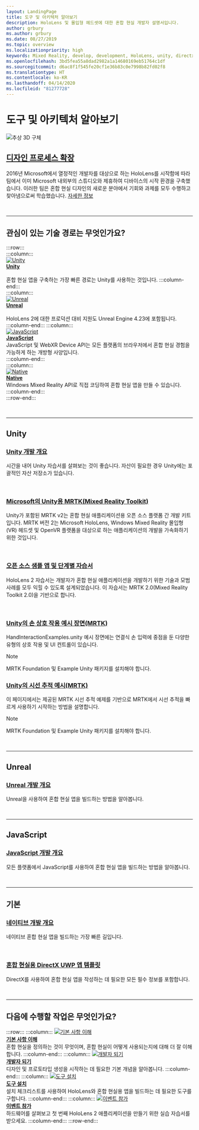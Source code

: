 ```yaml
---
layout: LandingPage
title: 도구 및 아키텍처 알아보기
description: HoloLens 및 몰입형 헤드셋에 대한 혼합 현실 개발자 설명서입니다.
author: grbury
ms.author: grbury
ms.date: 08/27/2019
ms.topic: overview
ms.localizationpriority: high
keywords: Mixed Reality, develop, development, HoloLens, unity, directx
ms.openlocfilehash: 3bd5fea55a8dad2982a1a14680169eb51764c1df
ms.sourcegitcommit: d6ac8f1f545fe20cf1e36b83c0e7998b82fd02f8
ms.translationtype: HT
ms.contentlocale: ko-KR
ms.lasthandoff: 04/14/2020
ms.locfileid: "81277728"
---
```

# <a name="learn-the-tools-and-architecture"></a>도구 및 아키텍처 알아보기

![추상 3D 구체](images/07_Development.png)

## <a name="expand-your-design-process"></a>[디자인 프로세스 확장](case-study-expanding-the-design-process-for-mixed-reality.md)

2016년 Microsoft에서 열정적인 개발자를 대상으로 하는 HoloLens를 시작함에 따라 팀에서 이미 Microsoft 내외부의 스튜디오와 제휴하여 디바이스의 시작 환경을 구축했습니다. 이러한 팀은 혼합 현실 디자인의 새로운 분야에서 기회와 과제를 모두 수행하고 찾아냄으로써 학습했습니다. [자세한 정보](case-study-expanding-the-design-process-for-mixed-reality.md)


<br>

---


## <a name="what-technology-path-are-you-interested-in"></a>관심이 있는 기술 경로는 무엇인가요? 


:::row:::   
    :::column:::    
       [![Unity](images/unity_logo.png)](development.md#unity)<br>
        **[Unity](development.md#unity)**<br>   
        혼합 현실 앱을 구축하는 가장 빠른 경로는 Unity를 사용하는 것입니다. 
    :::column-end:::    
    :::column:::    
        [![Unreal](images/Unreal_logo.png)](development.md#unreal)<br>
         **[Unreal](development.md#unreal)**<br>    
        HoloLens 2에 대한 프로덕션 대비 지원도 Unreal Engine 4.23에 포함됩니다.    
    :::column-end:::
    :::column:::    
        [![JavaScript](images/web-logo.png)](development.md#javascript)<br>
        **[JavaScript](development.md#javascript)**<br>
        JavaScript 및 WebXR Device API는 모든 플랫폼의 브라우저에서 혼합 현실 경험을 가능하게 하는 개방형 사양입니다.    
    :::column-end:::        
    :::column:::    
        [![Native](images/VisualStudio-small_logo.png)](development.md#native)<br>
        **[Native](development.md#native)**<br> 
        Windows Mixed Reality API로 직접 코딩하여 혼합 현실 앱을 만들 수 있습니다. 
    :::column-end:::    
:::row-end:::

<br>

---

## <a name="unity"></a>Unity


### <a name="unity-development-overview"></a>[Unity 개발 개요](unity-development-overview.md)
시간을 내어 Unity 자습서를 살펴보는 것이 좋습니다. 자산이 필요한 경우 Unity에는 포괄적인 자산 저장소가 있습니다. 

<br>

### <a name="microsofts-mixed-reality-toolkit-mrtk-for-unity"></a>[Microsoft의 Unity용 MRTK(Mixed Reality Toolkit)](mrtk-getting-started.md)
Unity가 포함된 MRTK v2는 혼합 현실 애플리케이션용 오픈 소스 플랫폼 간 개발 키트입니다. MRTK 버전 2는 Microsoft HoloLens, Windows Mixed Reality 몰입형(VR) 헤드셋 및 OpenVR 플랫폼을 대상으로 하는 애플리케이션의 개발을 가속화하기 위한 것입니다.

<br>

### <a name="open-source-sample-apps-and-step-by-step-tutorials"></a>[오픈 소스 샘플 앱 및 단계별 자습서](tutorials.md)
HoloLens 2 자습서는 개발자가 혼합 현실 애플리케이션을 개발하기 위한 기술과 모범 사례를 모두 익힐 수 있도록 설계되었습니다. 이 자습서는 MRTK 2.0(Mixed Reality Toolkit 2.0)을 기반으로 합니다.

<br>

### <a name="hand-interaction-examples-scene-mrtk-for-unity"></a>[Unity의 손 상호 작용 예시 장면(MRTK)](https://microsoft.github.io/MixedRealityToolkit-Unity/Documentation/GettingStartedWithTheMRTK.html#open-and-run-the-handinteractionexamples-scene-in-editor)
HandInteractionExamples.unity 예시 장면에는 연결식 손 입력에 중점을 둔 다양한 유형의 상호 작용 및 UI 컨트롤이 있습니다.
>[!NOTE]
>MRTK Foundation 및 Example Unity 패키지를 설치해야 합니다.

### <a name="eye-tracking-examples-mrtk-for-unity"></a>[Unity의 시선 추적 예시(MRTK)](https://microsoft.github.io/MixedRealityToolkit-Unity/Documentation/EyeTracking/EyeTracking_ExamplesOverview.html)
이 페이지에서는 제공된 MRTK 시선 추적 예제를 기반으로 MRTK에서 시선 추적을 빠르게 사용하기 시작하는 방법을 설명합니다.
>[!NOTE]
>MRTK Foundation 및 Example Unity 패키지를 설치해야 합니다.

<br>

---

## <a name="unreal"></a>Unreal

### <a name="unreal-development-overview"></a>[Unreal 개발 개요](unreal-development-overview.md)
Unreal을 사용하여 혼합 현실 앱을 빌드하는 방법을 알아봅니다.

<br>

---

## <a name="javascript"></a>JavaScript   

### <a name="javascript-development-overview"></a>[JavaScript 개발 개요](javascript-development-overview.md)   
모든 플랫폼에서 JavaScript를 사용하여 혼합 현실 앱을 빌드하는 방법을 알아봅니다.

<br>

---

## <a name="native"></a>기본


### <a name="native-development-overview"></a>[네이티브 개발 개요](directx-development-overview.md)
네이티브 혼합 현실 앱을 빌드하는 가장 빠른 길입니다.

<br>

### <a name="directx-uwp-app-templates-for-mixed-reality"></a>[혼합 현실용 DirectX UWP 앱 템플릿](https://marketplace.visualstudio.com/items?itemName=WindowsMixedRealityteam.WindowsMixedRealityAppTemplatesVSIX)
DirectX를 사용하여 혼합 현실 앱을 작성하는 데 필요한 모든 필수 정보를 포함합니다.

<br>

---


## <a name="what-would-you-like-to-do-next"></a>다음에 수행할 작업은 무엇인가요?


:::row:::
    :::column:::
       [![기본 사항 이해](images/icon-lightbulb.png)](index.md#understand-the-basics)<br>
        **[기본 사항 이해](index.md#understand-the-basics)**<br>
        혼합 현실을 정의하는 것이 무엇이며, 혼합 현실이 어떻게 사용되는지에 대해 더 잘 이해합니다.
    :::column-end:::
    :::column:::
        [![개발자 되기](images/icon-design.jpg)](design.md)<br>
         **[개발자 되기](design.md)**<br>
        디자인 및 프로토타입 생성을 시작하는 데 필요한 기본 개념을 알아봅니다.
    :::column-end:::
    :::column:::
        [![도구 설치](images/icon-developer.jpg)](install-the-tools.md)<br>
         **[도구 설치](install-the-tools.md)**<br>
        설치 체크리스트를 사용하여 HoloLens와 혼합 현실용 앱을 빌드하는 데 필요한 도구를 구합니다.
    :::column-end:::
    :::column:::
        [![이벤트 참가](images/icon-calendar.jpg)](sf-academy-events.md)<br>
         **[이벤트 참가](sf-academy-events.md)**<br>
        하드웨어를 살펴보고 첫 번째 HoloLens 2 애플리케이션을 만들기 위한 실습 자습서를 받으세요.
    :::column-end:::
:::row-end:::


<br>

<br>

